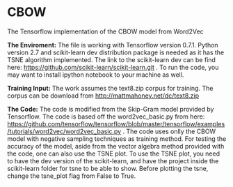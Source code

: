 # CBOW
The Tensorflow implementation of the CBOW model from Word2Vec

**The Enviroment:**
The file is working with Tensorflow version 0.7.1. Python version 2.7 and scikit-learn dev distribution package is needed as it has the TSNE algorithm implemented. The link to the scikit-learn dev can be find here: https://github.com/scikit-learn/scikit-learn.git . To run the code, you may want to install ipython notebook to your machine as well.

**Training Input:**
The work assumes the text8.zip corpus for training. The corpus can be download from http://mattmahoney.net/dc/text8.zip

**The Code:**
The code is modified from the Skip-Gram model provided by Tensorflow. The code is based off the word2vec_basic.py from here: https://github.com/tensorflow/tensorflow/blob/master/tensorflow/examples/tutorials/word2vec/word2vec_basic.py . The code uses onlly the CBOW model with negative sampling techniques as training method. For testing the accuracy of the model, aside from the vector algebra method provided with the code, one can also use the TSNE plot. To use the TSNE plot, you need to have the dev version of the scikit-learn, and have the project inside the scikit-learn folder for tsne to be able to show. Before plotting the tsne, change the tsne_plot flag from False to True. 
